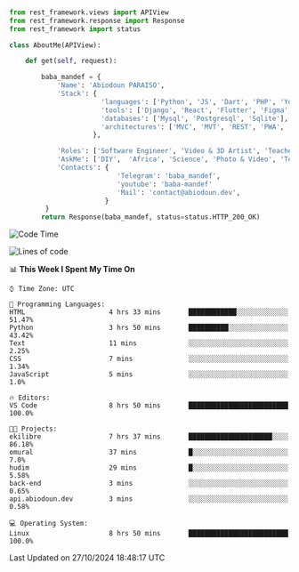 ###
```python
from rest_framework.views import APIView
from rest_framework.response import Response
from rest_framework import status

class AboutMe(APIView):

    def get(self, request):

        baba_mandef = {
            'Name': 'Abiodoun PARAISO',
            'Stack': {
                       'languages': ['Python', 'JS', 'Dart', 'PHP', 'Yoruba', 'Fongbe', 'Kreyol', 'French', 'English'],
                       'tools': ['Django', 'React', 'Flutter', 'Figma', 'GIMP', 'Inckscape', 'Kdenlive', 'Blender'],
                       'databases': ['Mysql', 'Postgresql', 'Sqlite'],
                       'architectures': ['MVC', 'MVT', 'REST', 'PWA', 'SPA', 'MicroServices']
                     },

            'Roles': ['Software Engineer', 'Video & 3D Artist', 'Teacher', 'Mentor', 'Farmer'],
            'AskMe': ['DIY',  'Africa', 'Science', 'Photo & Video', 'Tech', 'Agro'],
            'Contacts': {
                           'Telegram': 'baba_mandef',
                           'youtube': 'baba-mandef'
                           'Mail': 'contact@abiodoun.dev',
                        }
         }
        return Response(baba_mandef, status=status.HTTP_200_OK)

```                    

<!--START_SECTION:waka-->
![Code Time](http://img.shields.io/badge/Code%20Time-1%2C183%20hrs%204%20mins-blue)

![Lines of code](https://img.shields.io/badge/From%20Hello%20World%20I%27ve%20Written-420%20Thousand%20lines%20of%20code-blue)

📊 **This Week I Spent My Time On** 

```text
⌚︎ Time Zone: UTC

💬 Programming Languages: 
HTML                     4 hrs 33 mins       ████████████░░░░░░░░░░░░░   51.47% 
Python                   3 hrs 50 mins       ██████████░░░░░░░░░░░░░░░   43.42% 
Text                     11 mins             ░░░░░░░░░░░░░░░░░░░░░░░░░   2.25% 
CSS                      7 mins              ░░░░░░░░░░░░░░░░░░░░░░░░░   1.34% 
JavaScript               5 mins              ░░░░░░░░░░░░░░░░░░░░░░░░░   1.0%

🔥 Editors: 
VS Code                  8 hrs 50 mins       █████████████████████████   100.0%

🐱‍💻 Projects: 
ekilibre                 7 hrs 37 mins       █████████████████████░░░░   86.18% 
omural                   37 mins             █░░░░░░░░░░░░░░░░░░░░░░░░   7.0% 
hudim                    29 mins             █░░░░░░░░░░░░░░░░░░░░░░░░   5.58% 
back-end                 3 mins              ░░░░░░░░░░░░░░░░░░░░░░░░░   0.65% 
api.abiodoun.dev         3 mins              ░░░░░░░░░░░░░░░░░░░░░░░░░   0.58%

💻 Operating System: 
Linux                    8 hrs 50 mins       █████████████████████████   100.0%

```


 Last Updated on 27/10/2024 18:48:17 UTC
<!--END_SECTION:waka-->
